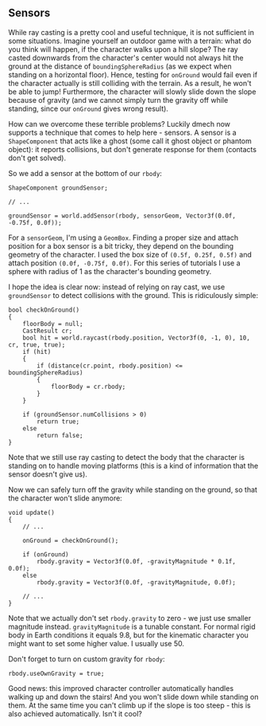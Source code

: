 Sensors
-------
While ray casting is a pretty cool and useful technique, it is not sufficient in some situations. Imagine yourself an outdoor game with a terrain: what do you think will happen, if the character walks upon a hill slope? The ray casted downwards from the character's center would not always hit the ground at the distance of `boundingSphereRadius` (as we expect when standing on a horizontal floor). Hence, testing for `onGround` would fail even if the character actually is still colliding with the terrain. As a result, he won't be able to jump! Furthermore, the character will slowly slide down the slope because of gravity (and we cannot simply turn the gravity off while standing, since our `onGround` gives wrong result). 

How can we overcome these terrible problems? Luckily dmech now supports a technique that comes to help here - sensors. A sensor is a `ShapeComponent` that acts like a ghost (some call it ghost object or phantom object): it reports collisions, but don't generate response for them (contacts don't get solved).

So we add a sensor at the bottom of our `rbody`:

    ShapeComponent groundSensor;
    
    // ...
    
    groundSensor = world.addSensor(rbody, sensorGeom, Vector3f(0.0f, -0.75f, 0.0f));

For a `sensorGeom`, I'm using a `GeomBox`. Finding a proper size and attach position for a box sensor is a bit tricky, they depend on the bounding geometry of the character. I used the box size of `(0.5f, 0.25f, 0.5f)` and attach position `(0.0f, -0.75f, 0.0f)`. For this  series of tutorials I use a sphere with radius of 1 as the character's bounding geometry.

I hope the idea is clear now: instead of relying on ray cast, we use `groundSensor` to detect collisions with the ground. This is ridiculously simple:

    bool checkOnGround()
    {
        floorBody = null;
        CastResult cr;
        bool hit = world.raycast(rbody.position, Vector3f(0, -1, 0), 10, cr, true, true);
        if (hit)
        {
            if (distance(cr.point, rbody.position) <= boundingSphereRadius)
            {
                floorBody = cr.rbody;
            }
        }
    
        if (groundSensor.numCollisions > 0)
            return true;
        else
            return false;
    }
    
Note that we still use ray casting to detect the body that the character is standing on to handle moving platforms (this is a kind of information that the sensor doesn't give us).
    
Now we can safely turn off the gravity while standing on the ground, so that the character won't slide anymore:

    void update()
    {
        // ...
        
        onGround = checkOnGround();
        
        if (onGround)
            rbody.gravity = Vector3f(0.0f, -gravityMagnitude * 0.1f, 0.0f);
        else
            rbody.gravity = Vector3f(0.0f, -gravityMagnitude, 0.0f);
        
        // ...
    }

Note that we actually don't set `rbody.gravity` to zero - we just use smaller magnitude instead. `gravityMagnitude` is a tunable constant. For normal rigid body in Earth conditions it equals 9.8, but for the kinematic character you might want to set some higher value. I usually use 50.

Don't forget to turn on custom gravity for `rbody`:

    rbody.useOwnGravity = true;

Good news: this improved character controller automatically handles walking up and down the stairs! And you won't slide down while standing on them. At the same time you can't climb up if the slope is too steep - this is also achieved automatically. Isn't it cool?
